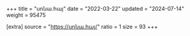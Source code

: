 +++
title = "սոնա.հայ"
date = "2022-03-22"
updated = "2024-07-14"
weight = 95475

[extra]
source = "https://սոնա.հայ/"
ratio = 1
size = 93
+++
